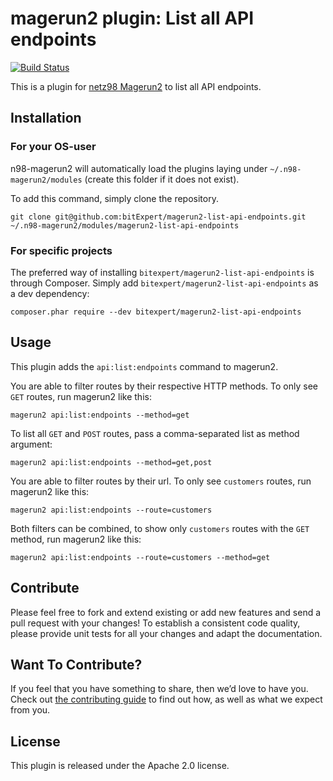 # magerun2 plugin: List all API endpoints

[![Build Status](https://travis-ci.org/bitExpert/magerun2-list-api-endpoints.svg?branch=master)](https://travis-ci.org/bitExpert/magerun2-list-api-endpoints)

This is a plugin for [netz98 Magerun2](https://github.com/netz98/n98-magerun2) to list all API endpoints.

## Installation

### For your OS-user

n98-magerun2 will automatically load the plugins laying under `~/.n98-magerun2/modules` (create this folder if it does not exist). 

To add this command, simply clone the repository.

```
git clone git@github.com:bitExpert/magerun2-list-api-endpoints.git ~/.n98-magerun2/modules/magerun2-list-api-endpoints
```

### For specific projects

The preferred way of installing `bitexpert/magerun2-list-api-endpoints` is through Composer.
Simply add `bitexpert/magerun2-list-api-endpoints` as a dev dependency:

```
composer.phar require --dev bitexpert/magerun2-list-api-endpoints
```

## Usage

This plugin adds the `api:list:endpoints` command to magerun2.

You are able to filter routes by their respective HTTP methods. To only
see `GET` routes, run magerun2 like this:

```
magerun2 api:list:endpoints --method=get
```

To list all `GET` and `POST` routes, pass a comma-separated list as method argument:

```
magerun2 api:list:endpoints --method=get,post
```

You are able to filter routes by their url. To only see `customers` routes,
run magerun2 like this:

```
magerun2 api:list:endpoints --route=customers
```

Both filters can be combined, to show only `customers` routes with the `GET`
method, run magerun2 like this:

```
magerun2 api:list:endpoints --route=customers --method=get
```

## Contribute

Please feel free to fork and extend existing or add new features and send
a pull request with your changes! To establish a consistent code quality,
please provide unit tests for all your changes and adapt the documentation.

## Want To Contribute?

If you feel that you have something to share, then we’d love to have you.
Check out [the contributing guide](CONTRIBUTING.md) to find out how, as
well as what we expect from you.

## License

This plugin is released under the Apache 2.0 license.
